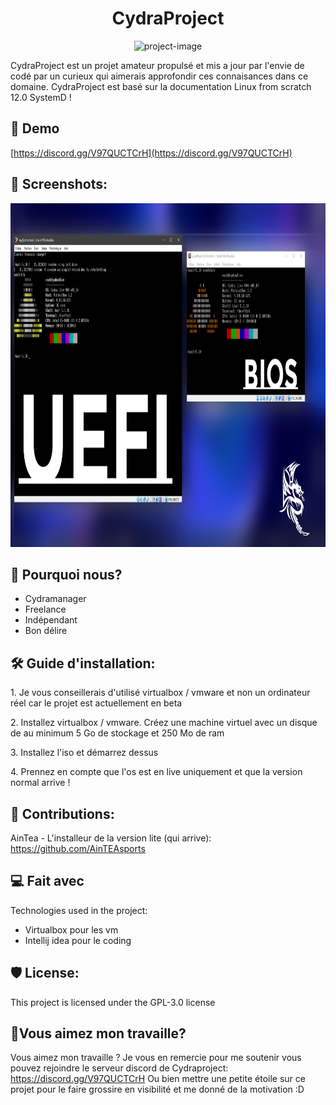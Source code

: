 <h1 align="center" id="title">CydraProject</h1>

<p align="center"><img src="https://raw.githubusercontent.com/acth2/CydraProject/main/imgs/test.png" alt="project-image"></p>

<p id="description">CydraProject est un projet amateur propulsé et mis a jour par l'envie de codé par un curieux qui aimerais approfondir ces connaisances dans ce domaine. CydraProject est basé sur la documentation Linux from scratch 12.0 SystemD !</p>

<h2>🚀 Demo</h2>

[https://discord.gg/V97QUCTCrH](https://discord.gg/V97QUCTCrH)

<h2>🎥 Screenshots:</h2>

<img src="https://raw.githubusercontent.com/acth2/acth2.github.io/main/UEFIvsBIOS.PNG" alt="project-screenshot" width="1920" height="550/">

  
  
<h2>🧐 Pourquoi nous?</h2>


*   Cydramanager
*   Freelance
*   Indépendant
*   Bon délire

<h2>🛠️ Guide d'installation:</h2>

<p>1. Je vous conseillerais d'utilisé virtualbox / vmware et non un ordinateur réel car le projet est actuellement en beta</p>

<p>2. Installez virtualbox / vmware. Créez une machine virtuel avec un disque de au minimum 5 Go de stockage et 250 Mo de ram</p>

<p>3. Installez l'iso et démarrez dessus</p>

<p>4. Prennez en compte que l'os est en live uniquement et que la version normal arrive !</p>

<h2>🍰 Contributions:</h2>

AinTea - L'installeur de la version lite (qui arrive): https://github.com/AinTEAsports

  
  
<h2>💻 Fait avec</h2>

Technologies used in the project:

*   Virtualbox pour les vm
*   Intellij idea pour le coding

<h2>🛡️ License:</h2>

This project is licensed under the GPL-3.0 license

<h2>💖Vous aimez mon travaille?</h2>

Vous aimez mon travaille ? Je vous en remercie pour me soutenir vous pouvez rejoindre le serveur discord de Cydraproject: https://discord.gg/V97QUCTCrH
Ou bien mettre une petite étoile sur ce projet pour le faire grossire en visibilité et me donné de la motivation :D
